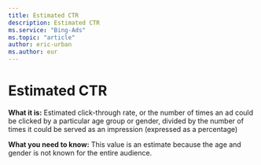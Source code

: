 ```yaml
---
title: Estimated CTR
description: Estimated CTR
ms.service: "Bing-Ads"
ms.topic: "article"
author: eric-urban
ms.author: eur
---
```


# Estimated CTR

**What it is:**    Estimated click-through rate, or the number of times an ad could be clicked by a particular age group or gender, divided by the number of times it could be served as an impression (expressed as a percentage)

**What you need to know:** This value is an estimate because the age and gender is not known for the entire audience.


